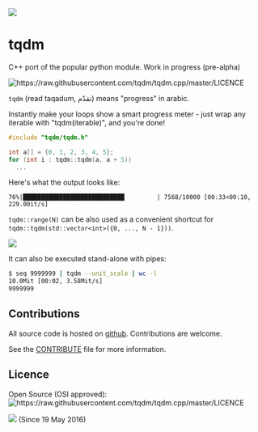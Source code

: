![][Logo]

tqdm
====

C++ port of the popular python module. Work in progress (pre-alpha)

<!--
![][Build-Status] ![][Coverage-Status] ![][Branch-Coverage-Status]

![][DOI-URI]
-->

![][Licence]

`tqdm` (read taqadum, تقدّم) means "progress" in arabic.

Instantly make your loops show a smart progress meter - just wrap any
iterable with "tqdm(iterable)", and you're done!

``` cpp
#include "tqdm/tqdm.h"

int a[] = {0, 1, 2, 3, 4, 5};
for (int i : tqdm::tqdm(a, a + 5))
  ...
```

Here's what the output looks like:

``76%|████████████████████████████         | 7568/10000 [00:33<00:10, 229.00it/s]``

`tqdm::range(N)` can be also used as a convenient shortcut for
`tqdm::tqdm(std::vector<int>({0, ..., N - 1}))`.

![][Screenshot]

It can also be executed stand-alone with pipes:

``` sh
$ seq 9999999 | tqdm --unit_scale | wc -l
10.0Mit [00:02, 3.58Mit/s]
9999999
```


Contributions
-------------

All source code is hosted on [github](https://github.com/tqdm/tqdm.cpp).
Contributions are welcome.

See the
[CONTRIBUTE](https://raw.githubusercontent.com/tqdm/tqdm.cpp/master/CONTRIBUTE)
file for more information.


Licence
-------

Open Source (OSI approved): ![][Licence]


![][Readme-Hits] (Since 19 May 2016)

  [Logo]: https://raw.githubusercontent.com/tqdm/tqdm/master/logo.png
  [Screenshot]: https://raw.githubusercontent.com/tqdm/tqdm.cpp/master/images/tqdm.gif
  [Github-Status]: https://img.shields.io/github/tag/tqdm/tqdm.cpp.svg?maxAge=2592000 "https://github.com/tqdm/tqdm.cpp/releases"
  [Github-Forks]: https://img.shields.io/github/forks/tqdm/tqdm.cpp.svg "https://github.com/tqdm/tqdm.cpp/network"
  [Github-Stars]: https://img.shields.io/github/stars/tqdm/tqdm.cpp.svg "https://github.com/tqdm/tqdm.cpp/stargazers"
  [Licence]: https://img.shields.io/pypi/l/tqdm.svg "https://raw.githubusercontent.com/tqdm/tqdm.cpp/master/LICENCE"
  [Readme-Hits]: http://hitt.herokuapp.com/tqdm/tqdm_cpp.svg
